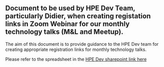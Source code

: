 ## Document to be used by HPE Dev Team, particularly Didier, when creating registation links in Zoom Webinar for our monthly technology talks (M&L and Meetup).
The aim of this document is to provide guidance to the HPE Dev team for creating appropriate registration links for monthly technology talks.  

Please refer to the spreadsheet in the [HPE Dev sharepoint link here](https://hpe.sharepoint.com/:x:/r/teams/dcic/Shared%20Documents/HPE%20DEV%20Program%20Management/TechnologyTalks-RegistrationLinks.xlsx?d=wf245b0fa8c86463c8a851b8ac97f1699&csf=1&web=1&e=KPzvdE)

